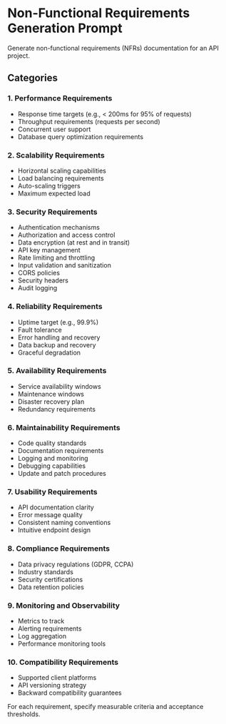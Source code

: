# Non-Functional Requirements Generation Prompt

Generate non-functional requirements (NFRs) documentation for an API project.

## Categories

### 1. Performance Requirements
- Response time targets (e.g., < 200ms for 95% of requests)
- Throughput requirements (requests per second)
- Concurrent user support
- Database query optimization requirements

### 2. Scalability Requirements
- Horizontal scaling capabilities
- Load balancing requirements
- Auto-scaling triggers
- Maximum expected load

### 3. Security Requirements
- Authentication mechanisms
- Authorization and access control
- Data encryption (at rest and in transit)
- API key management
- Rate limiting and throttling
- Input validation and sanitization
- CORS policies
- Security headers
- Audit logging

### 4. Reliability Requirements
- Uptime target (e.g., 99.9%)
- Fault tolerance
- Error handling and recovery
- Data backup and recovery
- Graceful degradation

### 5. Availability Requirements
- Service availability windows
- Maintenance windows
- Disaster recovery plan
- Redundancy requirements

### 6. Maintainability Requirements
- Code quality standards
- Documentation requirements
- Logging and monitoring
- Debugging capabilities
- Update and patch procedures

### 7. Usability Requirements
- API documentation clarity
- Error message quality
- Consistent naming conventions
- Intuitive endpoint design

### 8. Compliance Requirements
- Data privacy regulations (GDPR, CCPA)
- Industry standards
- Security certifications
- Data retention policies

### 9. Monitoring and Observability
- Metrics to track
- Alerting requirements
- Log aggregation
- Performance monitoring tools

### 10. Compatibility Requirements
- Supported client platforms
- API versioning strategy
- Backward compatibility guarantees

For each requirement, specify measurable criteria and acceptance thresholds.
